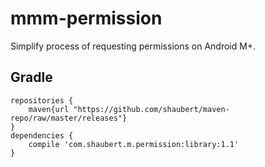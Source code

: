# mmm-permission
Simplify process of requesting permissions on Android M+.

## Gradle

    repositories {
        maven{url "https://github.com/shaubert/maven-repo/raw/master/releases"}
    }
    dependencies {
        compile 'com.shaubert.m.permission:library:1.1'
    }
